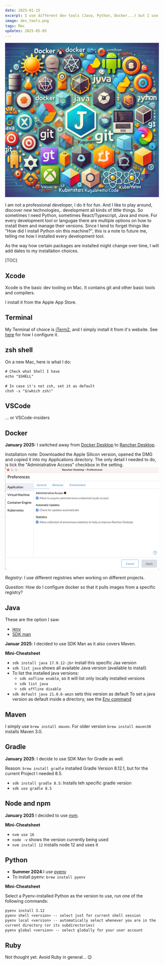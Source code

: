 ```yaml
---
date: 2025-01-15
excerpt: I use different dev tools (Java, Python, Docker...) but I use some of them only rarely. So I forget how I installed them, what version manager I used etc. So this is the note to future me to look it up.
image: dev_tools.png
tags: Mac
updates: 2025-05-05
---
```


![Funny pic from AI](dev_tools.png)

I am not a professional developer, I do it for fun. And I like to play around, discover new technologies,. development all kinds of little things. So sometimes I need Python, sometimes React/Typescript, Java and more. For every development tool or langugae there are multiple options on how to install them and manage their versions. Since I tend to forget things like "How did I install Python oin this machine?", this is a note to future me, telling me how I installed every development tool.

As the way how certain packages are installed might change over time, I will add dates to my installation choices.

[TOC]

## Xcode

Xcode is the basic dev tooling on Mac. It contains git and other basic tools and compilers.

I install it from the Apple App Store.

## Terminal

My Terminal of choice is [iTerm2](https://iterm2.com), and I simply install it from it's website. See [here](/setting-up-my-terminal/) for how I configure it.

## zsh shell

On a new Mac, here is what I do:

```shell
# Check what Shell I have
echo "$SHELL"

# In case it's not zsh, set it as default
chsh -s "$(which zsh)"

```

## VSCode

... or VSCode-insiders

## Docker

**January 2025:** I switched away from [Docker Desktop](https://www.docker.com/products/docker-desktop/) to [Rancher Desktop](https://rancherdesktop.io).

Installation note: Downloaded the Apple Silicon version, opened the DMG and copied it into my Applications directory. The only detail I needed to do, is tick the "Administrative Access" checkbox in the setting.
![alt text](rancher_prefs.png)

_Registry_: I use different registries when working on different projects.

_Question_: How do I configure docker so that it pulls images from a specific registry?

## Java

These are the option I saw:

- [jenv](https://github.com/jenv/jenv)
- [SDK man](https://sdkman.io)

**Januar 2025**: I decided to use SDK Man as it also covers Maven.

**Mini-Cheatsheet**

- `sdk install java 17.0.12-jbr` install this specific Jaa version
- `sdk list java` shows all available Java version (available to install)
- To list the installed java versions:
  - `sdk oofline enable`, so it will list only locally installed versions
  - `sdk list java`
  - `sdk offline disable`
- `sdk default java 21.0.6-amzn` sets this version as default
  To set a java version as default inside a directory, see the [Env command](https://sdkman.io/usage/#env-command)

## Maven

I simply use `brew install maven`. For older version `brew install maven30` installs Maven 3.0.

## Gradle

**January 2025**: I decide to use SDK Man for Gradle as well.

Reason: `brew install gradle` installed Gradle Version 8.12.1, but for the current Project I needed 8.5.

- `sdk install gradle 8.5`: Installs teh specific gradle version
- `sdk use gradle 8.5`

## Node and npm

**January 2025** I decided to use [nvm](https://github.com/nvm-sh/nvm).

**Mini-Cheatsheet**

- `nvm use 16`
- `node -v` shows the version currently being used
- `nvm install 12` installs node 12 and uses it

## Python

- **Summer 2024**:I use [pyenv](https://github.com/pyenv/pyenv)
- To install pyenv: `brew install pyenv`

**Mini-Cheatsheet**

Select a Pyenv-installed Python as the version to use, run one of the following commands:

```shell
pyenv install 3.12
pyenv shell <version> -- select just for current shell session
pyenv local <version> -- automatically select whenever you are in the current directory (or its subdirectories)
pyenv global <version> -- select globally for your user account
```

## Ruby

Not thought yet. Avoid Ruby in general... 😉
